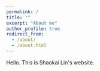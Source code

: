 ```yaml
---
permalink: /
title: "" 
excerpt: "About me"
author_profile: true
redirect_from: 
  - /about/
  - /about.html
---
```


Hello. This is Shaokai Lin's website.
